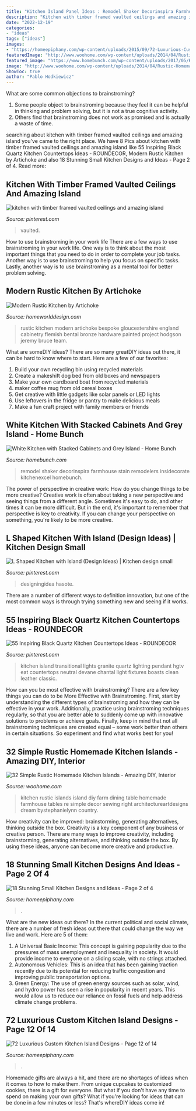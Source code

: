 ```yaml
---
title: "Kitchen Island Panel Ideas : Remodel Shaker Decorinspira Farmhouse Stain Remodelers Insidecorate Kitchenexcel Homebunch"
description: "Kitchen with timber framed vaulted ceilings and amazing island"
date: "2022-12-19"
categories:
- "ideas"
tags: ["ideas"]
images:
- "https://homeepiphany.com/wp-content/uploads/2015/09/72-Luxurious-Custom-Kitchen-Island-Designs-59-681x1024.jpg"
featuredImage: "http://www.woohome.com/wp-content/uploads/2014/04/Rustic-Homemade-Kitchen-Islands-30.jpg"
featured_image: "https://www.homebunch.com/wp-content/uploads/2017/05/Kitchen-Cabinet-feet-and-base-molding.-Kitchen-Cabinet-and-kitchen-island-feet-and-base-molding.-Kitchen-Cabinet-feet-and-base-molding-ideas.-Traditional-Kitchen-Cabinet-feet-and-base-molding.jpg"
image: "http://www.woohome.com/wp-content/uploads/2014/04/Rustic-Homemade-Kitchen-Islands-30.jpg"
ShowToc: true
author: "Pablo Hodkiewicz"
---
```



What are some common objections to brainstroming?
1. Some people object to brainstroming because they feel it can be helpful in thinking and problem solving, but it is not a true cognitive activity.
2. Others find that brainstroming does not work as promised and is actually a waste of time.

	

		
searching about kitchen with timber framed vaulted ceilings and amazing island you've came to the right place. We have 8 Pics about kitchen with timber framed vaulted ceilings and amazing island like 55 Inspiring Black Quartz Kitchen Countertops Ideas - ROUNDECOR, Modern Rustic Kitchen by Artichoke and also 18 Stunning Small Kitchen Designs and Ideas - Page 2 of 4. Read more:
		
    
## Kitchen With Timber Framed Vaulted Ceilings And Amazing Island

<img loading=lazy src="https://i.pinimg.com/736x/69/73/cb/6973cbb3b7f6cb5f0b4b2a5ff0b12ff6.jpg" onerror="this.onerror=null;this.src='https://tse4.mm.bing.net/th?id=OIP.fP1iRqgNicCA0GE9qY-cjQHaLH&amp;pid=15.1';" alt="kitchen with timber framed vaulted ceilings and amazing island">

_Source: pinterest.com_

>vaulted. 

	

How to use brainstroming in your work life
There are a few ways to use brainstroming in your work life. One way is to think about the most important things that you need to do in order to complete your job tasks. Another way is to use brainstroming to help you focus on specific tasks. Lastly, another way is to use brainstroming as a mental tool for better problem solving.

    
## Modern Rustic Kitchen By Artichoke

<img loading=lazy src="http://homeworlddesign.com/wp-content/uploads/2016/04/Modern-Rustic-Kitchen-by-Artichoke-10.jpg" onerror="this.onerror=null;this.src='https://tse3.mm.bing.net/th?id=OIP.ry_RX2vfXH4C0Xlov-BymAHaLH&amp;pid=15.1';" alt="Modern Rustic Kitchen by Artichoke">

_Source: homeworlddesign.com_

>rustic kitchen modern artichoke bespoke gloucestershire england cabinetry flemish bental bronze hardware painted project hodgson jeremy bruce team. 

	

What are someDIY ideas?
There are so many greatDIY ideas out there, it can be hard to know where to start. Here are a few of our favorites: 
1. Build your own recycling bin using recycled materials 
2. Create a makeshift dog bed from old boxes and newspapers 
3. Make your own cardboard boat from recycled materials 
4. maker coffee mug from old cereal boxes 
5. Get creative with little gadgets like solar panels or LED lights 
6. Use leftovers in the fridge or pantry to make delicious meals 
7. Make a fun craft project with family members or friends 

    
## White Kitchen With Stacked Cabinets And Grey Island - Home Bunch

<img loading=lazy src="https://www.homebunch.com/wp-content/uploads/2017/05/Kitchen-Cabinet-feet-and-base-molding.-Kitchen-Cabinet-and-kitchen-island-feet-and-base-molding.-Kitchen-Cabinet-feet-and-base-molding-ideas.-Traditional-Kitchen-Cabinet-feet-and-base-molding.jpg" onerror="this.onerror=null;this.src='https://tse1.mm.bing.net/th?id=OIP.xKZpM00LcZJvxMV-6VI9TwHaLJ&amp;pid=15.1';" alt="White Kitchen with Stacked Cabinets and Grey Island - Home Bunch">

_Source: homebunch.com_

>remodel shaker decorinspira farmhouse stain remodelers insidecorate kitchenexcel homebunch. 

	

The power of perspective in creative work: How do you change things to be more creative?
Creative work is often about taking a new perspective and seeing things from a different angle. Sometimes it's easy to do, and other times it can be more difficult. But in the end, it's important to remember that perspective is key to creativity. If you can change your perspective on something, you're likely to be more creative.

    
## L Shaped Kitchen With Island (Design Ideas) | Kitchen Design Small

<img loading=lazy src="https://i.pinimg.com/736x/dc/7a/05/dc7a056f3945ca35a52f4f345c20566e.jpg" onerror="this.onerror=null;this.src='https://tse1.mm.bing.net/th?id=OIP.oOqqZwcufukSK6oHhrLIrgHaFV&amp;pid=15.1';" alt="L Shaped Kitchen with Island (Design Ideas) | Kitchen design small">

_Source: pinterest.com_

>designingidea hasote. 

	

There are a number of different ways to definition innovation, but one of the most common ways is through trying something new and seeing if it works.

    
## 55 Inspiring Black Quartz Kitchen Countertops Ideas - ROUNDECOR

<img loading=lazy src="https://i.pinimg.com/736x/07/39/8a/07398a6c54dbd03b5e2a983b3415cd23.jpg" onerror="this.onerror=null;this.src='https://tse2.mm.bing.net/th?id=OIP.dEE64cFvKMQ-PrCfiJeheAHaLH&amp;pid=15.1';" alt="55 Inspiring Black Quartz Kitchen Countertops Ideas - ROUNDECOR">

_Source: pinterest.com_

>kitchen island transitional lights granite quartz lighting pendant hgtv eat countertops neutral devane chantal light fixtures boasts clean leather classic. 

	

How can you be most effective with brainstroming?
There are a few key things you can do to be More Effective with Brainstroming. First, start by understanding the different types of brainstroming and how they can be effective in your work. Additionally, practice using brainstroming techniques regularly, so that you are better able to suddenly come up with innovative solutions to problems or achieve goals. Finally, keep in mind that not all brainstroming techniques are created equal – some work better than others in certain situations. So experiment and find what works best for you!

    
## 32 Simple Rustic Homemade Kitchen Islands - Amazing DIY, Interior

<img loading=lazy src="http://www.woohome.com/wp-content/uploads/2014/04/Rustic-Homemade-Kitchen-Islands-30.jpg" onerror="this.onerror=null;this.src='https://tse3.mm.bing.net/th?id=OIP.nGV5WsP3C_HMO2twqB_BTAHaJ3&amp;pid=15.1';" alt="32 Simple Rustic Homemade Kitchen Islands - Amazing DIY, Interior">

_Source: woohome.com_

>kitchen rustic islands island diy farm dining table homemade farmhouse tables re simple decor sewing right architectureartdesigns dream bystephanielynn country. 

	

How creativity can be improved: brainstorming, generating alternatives, thinking outside the box.
Creativity is a key component of any business or creative person. There are many ways to improve creativity, including brainstorming, generating alternatives, and thinking outside the box. By using these ideas, anyone can become more creative and productive.

    
## 18 Stunning Small Kitchen Designs And Ideas - Page 2 Of 4

<img loading=lazy src="https://homeepiphany.com/wp-content/uploads/2016/08/18-Stunning-Small-Kitchen-Designs-and-Ideas-8.jpg" onerror="this.onerror=null;this.src='https://tse2.mm.bing.net/th?id=OIP.8CjXXtzcC9YC48dElKJz4wHaJ4&amp;pid=15.1';" alt="18 Stunning Small Kitchen Designs and Ideas - Page 2 of 4">

_Source: homeepiphany.com_

>. 

	

What are the new ideas out there?
In the current political and social climate, there are a number of fresh ideas out there that could change the way we live and work. Here are 5 of them: 
1. A Universal Basic Income: This concept is gaining popularity due to the pressures of mass unemployment and inequality in society. It would provide income to everyone on a sliding scale, with no strings attached.
2. Autonomous Vehicles: This is an idea that has been gaining traction recently due to its potential for reducing traffic congestion and improving public transportation options.
3. Green Energy: The use of green energy sources such as solar, wind, and hydro power has seen a rise in popularity in recent years. This would allow us to reduce our reliance on fossil fuels and help address climate change problems.

    
## 72 Luxurious Custom Kitchen Island Designs - Page 12 Of 14

<img loading=lazy src="https://homeepiphany.com/wp-content/uploads/2015/09/72-Luxurious-Custom-Kitchen-Island-Designs-59-681x1024.jpg" onerror="this.onerror=null;this.src='https://tse3.mm.bing.net/th?id=OIP.s3UFKmojRXTkWzeBHP2QJgHaLI&amp;pid=15.1';" alt="72 Luxurious Custom Kitchen Island Designs - Page 12 of 14">

_Source: homeepiphany.com_

>. 

	

Homemade gifts are always a hit, and there are no shortages of ideas when it comes to how to make them. From unique cupcakes to customized cookies, there is a gift for everyone. But what if you don't have any time to spend on making your own gifts? What if you're looking for ideas that can be done in a few minutes or less? That's whereDIY ideas come in!

